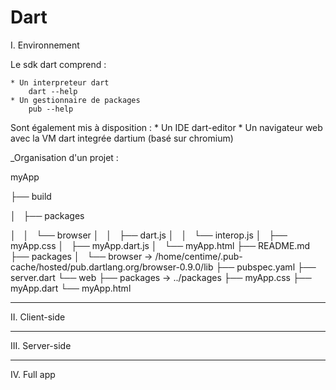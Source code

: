 Dart
====

I. Environnement

Le sdk dart comprend :


    * Un interpreteur dart 
        dart --help
    * Un gestionnaire de packages
        pub --help
Sont également mis à disposition :
    * Un IDE
        dart-editor
    * Un navigateur web avec la VM dart integrée
        dartium (basé sur chromium)

_Organisation d'un projet :



myApp

├── build

│   ├── packages

│   │   └── browser
│   │       ├── dart.js
│   │       └── interop.js
│   ├── myApp.css
│   ├── myApp.dart.js
│   └── myApp.html
├── README.md
├── packages
│   └── browser -> /home/centime/.pub-cache/hosted/pub.dartlang.org/browser-0.9.0/lib
├── pubspec.yaml
├── server.dart
└── web
    ├── packages -> ../packages
    ├── myApp.css
    ├── myApp.dart
    └── myApp.html




 _________________________________________________________

II. Client-side

 _________________________________________________________

III. Server-side

 _________________________________________________________

IV. Full app